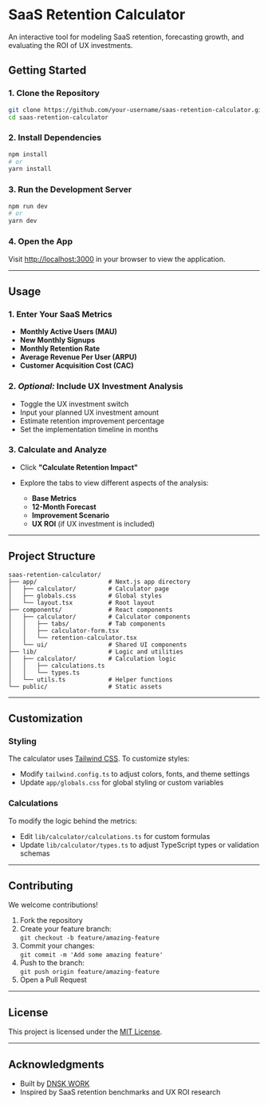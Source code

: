 # SaaS Retention Calculator

An interactive tool for modeling SaaS retention, forecasting growth, and evaluating the ROI of UX investments.

## Getting Started

### 1. Clone the Repository

```bash
git clone https://github.com/your-username/saas-retention-calculator.git
cd saas-retention-calculator
```

### 2. Install Dependencies

```bash
npm install
# or
yarn install
```

### 3. Run the Development Server

```bash
npm run dev
# or
yarn dev
```

### 4. Open the App

Visit [http://localhost:3000](http://localhost:3000) in your browser to view the application.

---

## Usage

### 1. Enter Your SaaS Metrics

- **Monthly Active Users (MAU)**
- **New Monthly Signups**
- **Monthly Retention Rate**
- **Average Revenue Per User (ARPU)**
- **Customer Acquisition Cost (CAC)**

### 2. *Optional:* Include UX Investment Analysis

- Toggle the UX investment switch
- Input your planned UX investment amount
- Estimate retention improvement percentage
- Set the implementation timeline in months

### 3. Calculate and Analyze

- Click **"Calculate Retention Impact"**
- Explore the tabs to view different aspects of the analysis:

  - **Base Metrics**
  - **12-Month Forecast**
  - **Improvement Scenario**
  - **UX ROI** (if UX investment is included)

---

## Project Structure

```plaintext
saas-retention-calculator/
├── app/                    # Next.js app directory
│   ├── calculator/         # Calculator page
│   ├── globals.css         # Global styles
│   └── layout.tsx          # Root layout
├── components/             # React components
│   ├── calculator/         # Calculator components
│   │   ├── tabs/           # Tab components
│   │   ├── calculator-form.tsx
│   │   └── retention-calculator.tsx
│   └── ui/                 # Shared UI components
├── lib/                    # Logic and utilities
│   ├── calculator/         # Calculation logic
│   │   ├── calculations.ts
│   │   └── types.ts
│   └── utils.ts            # Helper functions
└── public/                 # Static assets
```

---

## Customization

### Styling

The calculator uses [Tailwind CSS](https://tailwindcss.com/). To customize styles:

- Modify `tailwind.config.ts` to adjust colors, fonts, and theme settings
- Update `app/globals.css` for global styling or custom variables

### Calculations

To modify the logic behind the metrics:

- Edit `lib/calculator/calculations.ts` for custom formulas
- Update `lib/calculator/types.ts` to adjust TypeScript types or validation schemas

---

## Contributing

We welcome contributions!

1. Fork the repository
2. Create your feature branch:  
   `git checkout -b feature/amazing-feature`
3. Commit your changes:  
   `git commit -m 'Add some amazing feature'`
4. Push to the branch:  
   `git push origin feature/amazing-feature`
5. Open a Pull Request

---

## License

This project is licensed under the [MIT License](LICENSE).

---

## Acknowledgments

- Built by [DNSK WORK](https://dnsk.work/)
- Inspired by SaaS retention benchmarks and UX ROI research
